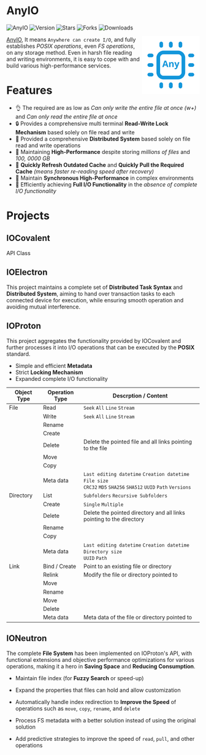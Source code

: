 # AnyIO

![AnyIO](https://img.shields.io/badge/POSIX-AnyIO-blue?style=flat-square)
![Version](https://img.shields.io/github/v/release/metafunc/anyio?include_prereleases&sort=date&display_name=release&style=flat-square)
![Stars](https://img.shields.io/github/stars/metafunc/anyio?style=flat-square)
![Forks](https://img.shields.io/github/forks/metafunc/anyio?style=flat-square)
![Downloads](https://img.shields.io/github/downloads/metafunc/anyio/total?style=flat-square)

<img align="right" width="150px" src="https://raw.githubusercontent.com/metafunc/anyio/refs/heads/main/assets/images/anyio-logo.png" />

[AnyIO][anyio dev], It means `Anywhere can create I/O`, and fully establishes *POSIX operations*, even *FS operations*, on any storage method. Even in harsh file reading and writing environments, it is easy to cope with and build various high-performance services.

# Features
+ 👌 The required are as low as *Can only write the entire file at once (w+)* and *Can only read the entire file at once*
+ 🔒 Provides a comprehensive multi terminal **Read-Write Lock Mechanism** based solely on file read and write
+ 📒 Provided a comprehensive **Distributed System** based solely on file read and write operations
+ 🚀 Maintaining **High-Performance** despite storing *millions of files* and *100, 0000 GB*
+ 🔁 **Quickly Refresh Outdated Cache** and **Quickly Pull the Required Cache** *(means faster re-reading speed after recovery)*
+ 🔄 Maintain **Synchronous High-Performance** in complex environments
+ 📶 Efficiently achieving **Full I/O Functionality** in the *absence of complete I/O functionality*

# Projects
## IOCovalent
API Class

## IOElectron
This project maintains a complete set of **Distributed Task Syntax** and **Distributed System**, aiming to hand over transaction tasks to each connected device for execution, while ensuring smooth operation and avoiding mutual interference.

## IOProton
This project aggregates the functionality provided by IOCovalent and further processes it into I/O operations that can be executed by the **POSIX** standard.

+ Simple and efficient **Metadata**
+ Strict **Locking Mechanism**
+ Expanded complete I/O functionality

| Object Type | Operation Type | Descrption / Content |
| --- | --- | --- |
| File | Read | `Seek` `All` `Line` `Stream` |
|  | Write | `Seek` `All` `Line` `Stream` |
|  | Rename |  |
|  | Create |  |
|  | Delete | Delete the pointed file and all links pointing to the file |
|  | Move |  |
|  | Copy |  |
|  | Meta data | `Last editing datetime` `Creation datetime` `File size` <br /> `CRC32` `MD5` `SHA256` `SHA512` `UUID` `Path` `Versions` |
| Directory | List | `Subfolders` `Recursive Subfolders` |
|  | Create | `Single` `Multiple` |
|  | Delete | Delete the pointed directory and all links pointing to the directory |
|  | Rename |  |
|  | Copy |  |
|  | Meta data | `Last editing datetime` `Creation datetime` `Directory size` <br /> `UUID` `Path` |
| Link | Bind / Create | Point to an existing file or directory |
|  | Relink | Modify the file or directory pointed to |
|  | Move |  |
|  | Rename |  |
|  | Move |  |
|  | Delete |  |
|  | Meta data | Meta data of the file or directory pointed to |

## IONeutron
The complete **File System** has been implemented on IOProton's API, with functional extensions and objective performance optimizations for various operations, making it a hero in **Saving Space** and **Reducing Consumption**.

+ Maintain file index (for **Fuzzy Search** or speed-up)
+ Expand the properties that files can hold and allow customization
+ Automatically handle index redirection to **Improve the Speed** of operations such as `move`, `copy`, `rename`, and `delete`
+ Process FS metadata with a better solution instead of using the original solution
+ Add predictive strategies to improve the speed of `read`, `pull`, and other operations

  [anyio dev]: https://anyio.metafunc.dev/9
